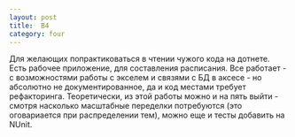 ```yaml
---
layout: post
title:  B4
category: four
---
```

Для желающих попрактиковаться в чтении чужого кода на дотнете. Есть рабочее приложение, для составления расписания. 
Все работает - с возможностями работы с экселем и связями с БД в аксесе - но абсолютно не документированное, да и код местами 
требует рефакторинга. Теоретически, из этой работы можно и на пять выйти - смотря насколько масштабные переделки потребуются 
(это оговариается при распределении тем), можно еще и тесты добавить на NUnit.